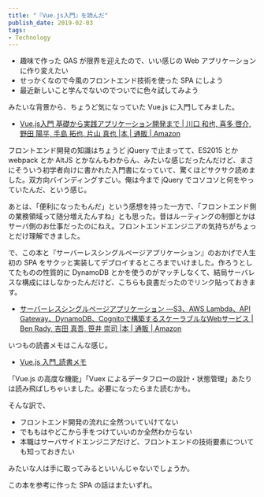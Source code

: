 ```yaml
---
title: "『Vue.js入門』を読んだ"
publish_date: 2019-02-03
tags:
- Technology
---
```


- 趣味で作った GAS が限界を迎えたので、いい感じの Web アプリケーションに作り変えたい
- せっかくなので今風のフロントエンド技術を使った SPA にしよう
- 最近新しいこと学んでないのでついでに色々試してみよう

みたいな背景から、ちょうど気になっていた Vue.js に入門してみました。

- [Vue.js入門 基礎から実践アプリケーション開発まで | 川口 和也, 喜多 啓介, 野田 陽平, 手島 拓也, 片山 真也 |本 | 通販 | Amazon](https://www.amazon.co.jp/dp/4297100916/)

フロントエンド開発の知識はちょうど jQuery で止まってて、ES2015 とか webpack とか AltJS とかなんもわからん、みたいな感じだったんだけど、まさにそういう初学者向けに書かれた入門書になっていて、驚くほどサクサク読めました。双方向バインディングすごい。俺は今まで jQuery でコソコソと何をやっていたんだ、という感じ。

あとは、「便利になったもんだ」という感想を持った一方で、「フロントエンド側の業務領域って随分増えたんすね」とも思った。昔はルーティングの制御とかはサーバ側のお仕事だったのにねえ。フロントエンドエンジニアの気持ちがちょっとだけ理解できました。

で、この本と『サーバーレスシングルページアプリケーション』のおかげで人生初の SPA をサクッと実装してデプロイするところまでいけました。作ろうとしてたものの性質的に DynamoDB とかを使うのがマッチしなくて、結局サーバレスな構成にはしなかったんだけど、こちらも良書だったのでリンク貼っておきます。

- [サーバーレスシングルページアプリケーション ―S3、AWS Lambda、API Gateway、DynamoDB、Cognitoで構築するスケーラブルなWebサービス | Ben Rady, 吉田 真吾, 笹井 崇司 |本 | 通販 | Amazon](https://www.amazon.co.jp/dp/4873118069/)

いつもの読書メモはこんな感じ。

- [Vue.js 入門_読書メモ](https://gist.github.com/gushernobindsme/896c3416a2d27ef0ce9074e598ea109c)

「Vue.js の高度な機能」「Vuex によるデータフローの設計・状態管理」あたりは読み飛ばしちゃいました。必要になったらまた読むかも。

そんな訳で、

- フロントエンド開発の流れに全然ついていけてない
- でももはやどこから手をつけていいのか全然わからない
- 本職はサーバサイドエンジニアだけど、フロントエンドの技術要素についても知っておきたい

みたいな人は手に取ってみるといいんじゃないでしょうか。

この本を参考に作った SPA の話はまたいずれ。